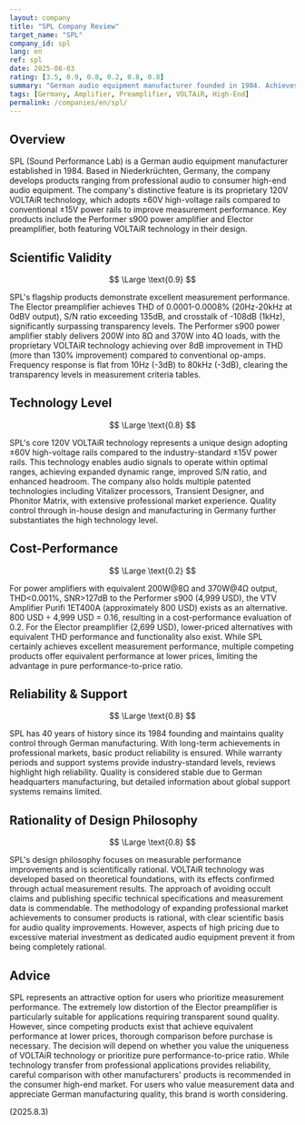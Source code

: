 ```yaml
---
layout: company
title: "SPL Company Review"
target_name: "SPL"
company_id: spl
lang: en
ref: spl
date: 2025-08-03
rating: [3.5, 0.9, 0.8, 0.2, 0.8, 0.8]
summary: "German audio equipment manufacturer founded in 1984. Achieves excellent measurement performance through proprietary 120V VOLTAiR technology, but faces cost disadvantages compared to products with equivalent performance."
tags: [Germany, Amplifier, Preamplifier, VOLTAiR, High-End]
permalink: /companies/en/spl/
---
```


## Overview

SPL (Sound Performance Lab) is a German audio equipment manufacturer established in 1984. Based in Niederkrüchten, Germany, the company develops products ranging from professional audio to consumer high-end audio equipment. The company's distinctive feature is its proprietary 120V VOLTAiR technology, which adopts ±60V high-voltage rails compared to conventional ±15V power rails to improve measurement performance. Key products include the Performer s900 power amplifier and Elector preamplifier, both featuring VOLTAiR technology in their design.

## Scientific Validity

$$ \Large \text{0.9} $$

SPL's flagship products demonstrate excellent measurement performance. The Elector preamplifier achieves THD of 0.0001-0.0008% (20Hz-20kHz at 0dBV output), S/N ratio exceeding 135dB, and crosstalk of -108dB (1kHz), significantly surpassing transparency levels. The Performer s900 power amplifier stably delivers 200W into 8Ω and 370W into 4Ω loads, with the proprietary VOLTAiR technology achieving over 8dB improvement in THD (more than 130% improvement) compared to conventional op-amps. Frequency response is flat from 10Hz (-3dB) to 80kHz (-3dB), clearing the transparency levels in measurement criteria tables.

## Technology Level

$$ \Large \text{0.8} $$

SPL's core 120V VOLTAiR technology represents a unique design adopting ±60V high-voltage rails compared to the industry-standard ±15V power rails. This technology enables audio signals to operate within optimal ranges, achieving expanded dynamic range, improved S/N ratio, and enhanced headroom. The company also holds multiple patented technologies including Vitalizer processors, Transient Designer, and Phonitor Matrix, with extensive professional market experience. Quality control through in-house design and manufacturing in Germany further substantiates the high technology level.

## Cost-Performance

$$ \Large \text{0.2} $$

For power amplifiers with equivalent 200W@8Ω and 370W@4Ω output, THD<0.001%, SNR>127dB to the Performer s900 (4,999 USD), the VTV Amplifier Purifi 1ET400A (approximately 800 USD) exists as an alternative. 800 USD ÷ 4,999 USD = 0.16, resulting in a cost-performance evaluation of 0.2. For the Elector preamplifier (2,699 USD), lower-priced alternatives with equivalent THD performance and functionality also exist. While SPL certainly achieves excellent measurement performance, multiple competing products offer equivalent performance at lower prices, limiting the advantage in pure performance-to-price ratio.

## Reliability & Support

$$ \Large \text{0.8} $$

SPL has 40 years of history since its 1984 founding and maintains quality control through German manufacturing. With long-term achievements in professional markets, basic product reliability is ensured. While warranty periods and support systems provide industry-standard levels, reviews highlight high reliability. Quality is considered stable due to German headquarters manufacturing, but detailed information about global support systems remains limited.

## Rationality of Design Philosophy

$$ \Large \text{0.8} $$

SPL's design philosophy focuses on measurable performance improvements and is scientifically rational. VOLTAiR technology was developed based on theoretical foundations, with its effects confirmed through actual measurement results. The approach of avoiding occult claims and publishing specific technical specifications and measurement data is commendable. The methodology of expanding professional market achievements to consumer products is rational, with clear scientific basis for audio quality improvements. However, aspects of high pricing due to excessive material investment as dedicated audio equipment prevent it from being completely rational.

## Advice

SPL represents an attractive option for users who prioritize measurement performance. The extremely low distortion of the Elector preamplifier is particularly suitable for applications requiring transparent sound quality. However, since competing products exist that achieve equivalent performance at lower prices, thorough comparison before purchase is necessary. The decision will depend on whether you value the uniqueness of VOLTAiR technology or prioritize pure performance-to-price ratio. While technology transfer from professional applications provides reliability, careful comparison with other manufacturers' products is recommended in the consumer high-end market. For users who value measurement data and appreciate German manufacturing quality, this brand is worth considering.

(2025.8.3)

